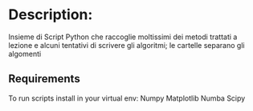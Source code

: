 # Description:
Insieme di Script Python che raccoglie moltissimi dei metodi trattati a lezione e alcuni tentativi di scrivere gli algoritmi; le cartelle separano gli algomenti
## Requirements
To run scripts install in your virtual env:
Numpy
Matplotlib
Numba
Scipy
